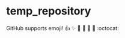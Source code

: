 
# temp_repository

GitHub supports emoji!
:+1: :sparkles: :camel: :tada:
:rocket: :metal: :octocat:
